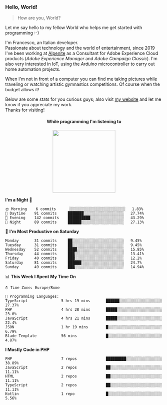 ### Hello, World!

> How are you, World?

Let me say hello to my fellow World who helps me get started with programming :-)

I'm Francesco, an Italian developer.  
Passionate about technology and the world of entertainment, since 2019 I've been working at [Alpenite](https://www.alpenite.com) as a Consultant for Adobe Experience Cloud products (*Adobe Experience Manager* and *Adobe Campaign Classic*). I'm also very interested in IoT, using the *Arduino* microcontroller to carry out home automation projects.

When I'm not in front of a computer you can find me taking pictures while traveling or watching artistic gymnastics competitions. Of course when the budget allows it!

Below are some stats for you curious guys; also visit [my website](https://www.francescorega.eu) and let me know if you appreciate my work.  
Thanks for visiting!

<div align="center">
  <h4>While programming I'm listening to</h4>
  <a href="https://apps.francescorega.eu/now-playing/11147232609" target="_blank"><img src="https://apps.francescorega.eu/now-playing/11147232609" width="200"></a>
</div>

<!--START_SECTION:waka-->
**I'm a Night 🦉** 

```text
🌞 Morning    6 commits      ░░░░░░░░░░░░░░░░░░░░░░░░░   1.83% 
🌆 Daytime    91 commits     ███████░░░░░░░░░░░░░░░░░░   27.74% 
🌃 Evening    142 commits    ██████████░░░░░░░░░░░░░░░   43.29% 
🌙 Night      89 commits     ██████░░░░░░░░░░░░░░░░░░░   27.13%

```
📅 **I'm Most Productive on Saturday** 

```text
Monday       31 commits     ██░░░░░░░░░░░░░░░░░░░░░░░   9.45% 
Tuesday      31 commits     ██░░░░░░░░░░░░░░░░░░░░░░░   9.45% 
Wednesday    52 commits     ████░░░░░░░░░░░░░░░░░░░░░   15.85% 
Thursday     44 commits     ███░░░░░░░░░░░░░░░░░░░░░░   13.41% 
Friday       40 commits     ███░░░░░░░░░░░░░░░░░░░░░░   12.2% 
Saturday     81 commits     ██████░░░░░░░░░░░░░░░░░░░   24.7% 
Sunday       49 commits     ███░░░░░░░░░░░░░░░░░░░░░░   14.94%

```


📊 **This Week I Spent My Time On** 

```text
⌚︎ Time Zone: Europe/Rome

💬 Programming Languages: 
TypeScript               5 hrs 19 mins       ██████░░░░░░░░░░░░░░░░░░░   27.37% 
PHP                      4 hrs 28 mins       █████░░░░░░░░░░░░░░░░░░░░   23.0% 
JavaScript               4 hrs 21 mins       █████░░░░░░░░░░░░░░░░░░░░   22.4% 
JSON                     1 hr 19 mins        █░░░░░░░░░░░░░░░░░░░░░░░░   6.79% 
Blade Template           56 mins             █░░░░░░░░░░░░░░░░░░░░░░░░   4.87%

```

**I Mostly Code in PHP** 

```text
PHP                      7 repos             █████████░░░░░░░░░░░░░░░░   38.89% 
JavaScript               2 repos             ██░░░░░░░░░░░░░░░░░░░░░░░   11.11% 
HTML                     2 repos             ██░░░░░░░░░░░░░░░░░░░░░░░   11.11% 
TypeScript               2 repos             ██░░░░░░░░░░░░░░░░░░░░░░░   11.11% 
Kotlin                   1 repo              █░░░░░░░░░░░░░░░░░░░░░░░░   5.56%

```



<!--END_SECTION:waka-->
